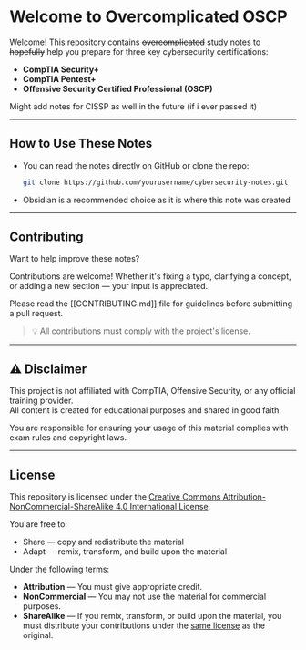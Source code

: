 # Welcome to Overcomplicated OSCP

Welcome! This repository contains ~~overcomplicated~~ study notes to ~~hopefully~~ help you prepare for three key cybersecurity certifications:

- **CompTIA Security+**
- **CompTIA Pentest+**
- **Offensive Security Certified Professional (OSCP)**

Might add notes for CISSP as well in the future (if i ever passed it)

--- 
## How to Use These Notes

- You can read the notes directly on GitHub or clone the repo:
  ```bash
  git clone https://github.com/yourusername/cybersecurity-notes.git
  ```
- Obsidian is a recommended choice as it is where this note was created

---
## Contributing

Want to help improve these notes?

Contributions are welcome! Whether it's fixing a typo, clarifying a concept, or adding a new section — your input is appreciated.

Please read the [[CONTRIBUTING.md]] file for guidelines before submitting a pull request.

> 💡 All contributions must comply with the project's license.

---
## ⚠️ Disclaimer

This project is not affiliated with CompTIA, Offensive Security, or any official training provider.  
All content is created for educational purposes and shared in good faith.

You are responsible for ensuring your usage of this material complies with exam rules and copyright laws.

---
## License

This repository is licensed under the [Creative Commons Attribution-NonCommercial-ShareAlike 4.0 International License](LICENSE.md).

You are free to:
- Share — copy and redistribute the material
- Adapt — remix, transform, and build upon the material

Under the following terms:
- **Attribution** — You must give appropriate credit.
- **NonCommercial** — You may not use the material for commercial purposes.
- **ShareAlike** — If you remix, transform, or build upon the material, you must distribute your contributions under the [same license](https://creativecommons.org/licenses/by-nc-sa/4.0/#ref-same-license) as the original.

